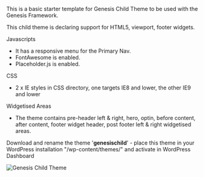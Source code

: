 This is a basic starter template for Genesis Child Theme to be used with the Genesis Framework.

This child theme is declaring support for HTML5, viewport, footer widgets.

Javascripts
- It has a responsive menu for the Primary Nav.
- FontAwesome is enabled.
- Placeholder.js is enabled.

CSS
- 2 x IE styles in CSS directory, one targets IE8 and lower, the other IE9 and lower

Widgetised Areas
- The theme contains pre-header left & right, hero, optin, before content, after content, footer widget header, post footer left & right widgetised areas.


Download and rename the theme '**genesischild**' - place this theme in your WordPress installation "/wp-content/themes/" and activate in WordPress Dashboard

![Genesis Child Theme](http://coolestguidesontheplanet.com/wp-content/themes/gee/images/genesis-markedup.png)


